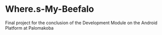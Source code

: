 # Where.s-My-Beefalo
Final project for the conclusion of the Development Module on the Android Platform at Palomakoba
